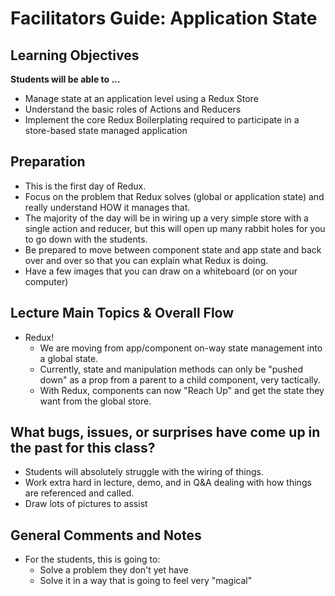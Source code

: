 # Facilitators Guide: Application State

## Learning Objectives

**Students will be able to ...**

* Manage state at an application level using a Redux Store
* Understand the basic roles of Actions and Reducers
* Implement the core Redux Boilerplating required to participate in a store-based state managed application

## Preparation
* This is the first day of Redux.
* Focus on the problem that Redux solves (global or application state) and really understand HOW it manages that.
* The majority of the day will be in wiring up a very simple store with a single action and reducer, but this will open up many rabbit holes for you to go down with the students.
* Be prepared to move between component state and app state and back over and over so that you can explain what Redux is doing.
* Have a few images that you can draw on a whiteboard (or on your computer)


## Lecture Main Topics & Overall Flow
* Redux!
  * We are moving from app/component on-way state management into a global state.
  * Currently, state and manipulation methods can only be "pushed down" as a prop from a parent to a child component, very tactically.
  * With Redux, components can now "Reach Up" and get the state they want from the global store.
  

## What bugs, issues, or surprises have come up in the past for this class?
* Students will absolutely struggle with the wiring of things.
* Work extra hard in lecture, demo, and in Q&A dealing with how things are referenced and called.
* Draw lots of pictures to assist

## General Comments and Notes
* For the students, this is going to:
  * Solve a problem they don't yet have
  * Solve it in a way that is going to feel very "magical"
